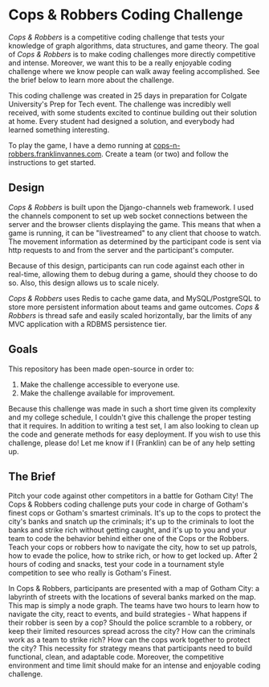 # Cops & Robbers Coding Challenge

_Cops & Robbers_ is a competitive coding challenge that tests your knowledge of graph algorithms, data structures, and game theory. The goal of _Cops & Robbers_ is to make coding challenges more directly competitive and intense. Moreover, we want this to be a really enjoyable coding challenge where we know people can walk away feeling accomplished. See the brief below to learn more about the challenge.

This coding challenge was created in 25 days in preparation for Colgate University's Prep for Tech event. The challenge was incredibly well received, with some students excited to continue building out their solution at home. Every student had designed a solution, and everybody had learned something interesting.

To play the game, I have a demo running at [cops-n-robbers.franklinvannes.com](http://cops-n-robbers.franklinvannes.com). Create a team (or two) and follow the instructions to get started.


## Design
_Cops & Robbers_ is built upon the Django-channels web framework. I used the channels component to set up web socket connections between the server and the browser clients displaying the game. This means that when a game is running, it can be "livestreamed" to any client that choose to watch. The movement information as determined by the participant code is sent via http requests to and from the server and the participant's computer.

Because of this design, participants can run code against each other in real-time, allowing them to debug during a game, should they choose to do so. Also, this design allows us to scale nicely.

_Cops & Robbers_ uses Redis to cache game data, and MySQL/PostgreSQL to store more persistent information about teams and game outcomes. _Cops & Robbers_ is thread safe and easily scaled horizontally, bar the limits of any MVC application with a RDBMS persistence tier.

## Goals
This repository has been made open-source in order to:
1. Make the challenge accessible to everyone use.
2. Make the challenge available for improvement.

Because this challenge was made in such a short time given its complexity and my college schedule, I couldn't give this challenge the proper testing that it requires. In addition to writing a test set, I am also looking to clean up the code and generate methods for easy deployment.
If you wish to use this challenge, please do! Let me know if I (Franklin) can be of any help setting up.


## The Brief
Pitch your code against other competitors in a battle for Gotham City! The Cops & Robbers coding challenge puts your code in charge of Gotham's finest cops or Gotham's smartest criminals. It's up to the cops to protect the city's banks and snatch up the criminals; it's up to the criminals to loot the banks and strike rich without getting caught, and it's up to you and your team to code the behavior behind either one of the Cops or the Robbers. Teach your cops or robbers how to navigate the city, how to set up patrols, how to evade the police, how to strike rich, or how to get locked up. After 2 hours of coding and snacks, test your code in a tournament style competition to see who really is Gotham's Finest.


In Cops & Robbers, participants are presented with a map of Gotham City: a labyrinth of streets with the locations of several banks marked on the map. This map is simply a node graph. The teams have two hours to learn how to navigate the city, react to events, and build strategies - What happens if their robber is seen by a cop? Should the police scramble to a robbery, or keep their limited resources spread across the city? How can the criminals work as a team to strike rich? How can the cops work together to protect the city? This necessity for strategy means that participants need to build functional, clean, and adaptable code. Moreover, the competitive environment and time limit should make for an intense and enjoyable coding challenge.
